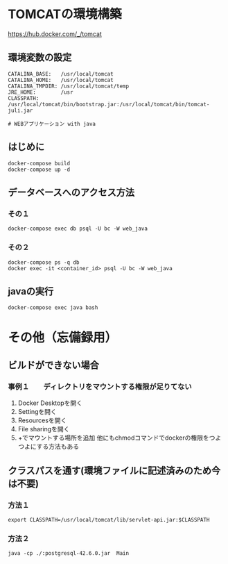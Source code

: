 # TOMCATの環境構築
https://hub.docker.com/_/tomcat
## 環境変数の設定
    CATALINA_BASE:   /usr/local/tomcat
    CATALINA_HOME:   /usr/local/tomcat
    CATALINA_TMPDIR: /usr/local/tomcat/temp
    JRE_HOME:        /usr
    CLASSPATH:       /usr/local/tomcat/bin/bootstrap.jar:/usr/local/tomcat/bin/tomcat-juli.jar

    # WEBアプリケーション with java
## はじめに
    docker-compose build
    docker-compose up -d
## データベースへのアクセス方法
### その１
    docker-compose exec db psql -U bc -W web_java
### その２
    docker-compose ps -q db
    docker exec -it <container_id> psql -U bc -W web_java
## javaの実行
    docker-compose exec java bash
# その他（忘備録用）
## ビルドができない場合
### 事例１　　ディレクトリをマウントする権限が足りてない
1. Docker Desktopを開く
2. Settingを開く
3. Resourcesを開く
4. File sharingを開く
5. +でマウントする場所を追加
他にもchmodコマンドでdockerの権限をつよつよにする方法もある
## クラスパスを通す(環境ファイルに記述済みのため今は不要)
### 方法１
    export CLASSPATH=/usr/local/tomcat/lib/servlet-api.jar:$CLASSPATH
### 方法２
    java -cp ./:postgresql-42.6.0.jar  Main